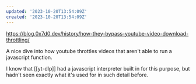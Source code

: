 ```yaml
---
updated: '2023-10-20T13:54:09Z'
created: '2023-10-20T13:54:09Z'
---
```

https://blog.0x7d0.dev/history/how-they-bypass-youtube-video-download-throttling/

A nice dive into how youtube throttles videos that aren't able to run a javascript function.

I know that [[yt-dlp]] had a javascript interpreter built in for this purpose, but hadn't seen exactly what it's used for in such detail before.